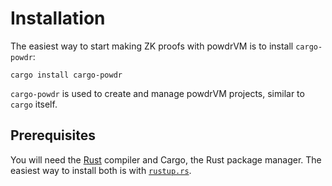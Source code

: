 # Installation

The easiest way to start making ZK proofs with powdrVM is to install `cargo-powdr`:

```console
cargo install cargo-powdr
```

`cargo-powdr` is used to create and manage powdrVM projects, similar to `cargo` itself.

## Prerequisites

You will need the [Rust](https://rust-lang.org) compiler and Cargo, the Rust package manager.
The easiest way to install both is with [`rustup.rs`](https://rustup.rs/).
